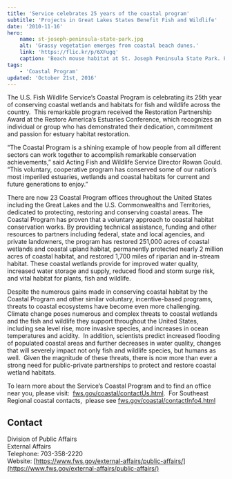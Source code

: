 ```yaml
---
title: 'Service celebrates 25 years of the coastal program'
subtitle: 'Projects in Great Lakes States Benefit Fish and Wildlife'
date: '2010-11-16'
hero:
    name: st-joseph-peninsula-state-park.jpg
    alt: 'Grassy vegetation emerges from coastal beach dunes.'
    link: 'https://flic.kr/p/6XFugq'
    caption: 'Beach mouse habitat at St. Joseph Peninsula State Park. Photo by <a href=''https://www.flickr.com/photos/steverob50pics/''>Steve Robinson</a> <a href=''https://creativecommons.org/licenses/by-nc-nd/2.0/legalcode''>CC BY-NC-ND 2.0</a>.'
tags:
    - 'Coastal Program'
updated: 'October 21st, 2016'
---
```


The U.S. Fish Wildlife Service’s Coastal Program is celebrating its 25th year of conserving coastal wetlands and habitats for fish and wildlife across the country.  This remarkable program received the Restoration Partnership Award at the Restore America’s Estuaries Conference, which recognizes an individual or group who has demonstrated their dedication, commitment and passion for estuary habitat restoration.

“The Coastal Program is a shining example of how people from all different sectors can work together to accomplish remarkable conservation achievements,” said Acting Fish and Wildlife Service Director Rowan Gould. “This voluntary, cooperative program has conserved some of our nation’s most imperiled estuaries, wetlands and coastal habitats for current and future generations to enjoy.”   

There are now 23 Coastal Program offices throughout the United States including the Great Lakes and the U.S. Commonwealths and Territories, dedicated to protecting, restoring and conserving coastal areas. The Coastal Program has proven that a voluntary approach to coastal habitat conservation works. By providing technical assistance, funding and other resources to partners including federal, state and local agencies, and private landowners, the program has restored 251,000 acres of coastal wetlands and coastal upland habitat, permanently protected nearly 2 million acres of coastal habitat, and restored 1,700 miles of riparian and in-stream habitat. These coastal wetlands provide for improved water quality, increased water storage and supply, reduced flood and storm surge risk, and vital habitat for plants, fish and wildlife.

Despite the numerous gains made in conserving coastal habitat by the Coastal Program and other similar voluntary, incentive-based programs, threats to coastal ecosystems have become even more challenging.  Climate change poses numerous and complex threats to coastal wetlands and the fish and wildlife they support throughout the United States, including sea level rise, more invasive species, and increases in ocean temperatures and acidity.  In addition, scientists predict increased flooding of populated coastal areas and further decreases in water quality, changes that will severely impact not only fish and wildlife species, but humans as well.  Given the magnitude of these threats, there is now more than ever a strong need for public-private partnerships to protect and restore coastal wetland habitats.    

To learn more about the Service’s Coastal Program and to find an office near you, please visit:  [fws.gov/coastal/contactUs.html](http://www.fws.gov/coastal/contactUs.html).  For Southeast Regional coastal contacts,  please see [fws.gov/coastal/contactInfo4.html](http://www.fws.gov/coastal/contactInfo4.html)

## Contact

Division of Public Affairs  
External Affairs  
Telephone: 703-358-2220  
Website: [https://www.fws.gov/external-affairs/public-affairs/](https://www.fws.gov/external-affairs/public-affairs/)
